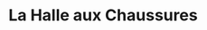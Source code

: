 ---
title: "La Halle aux Chaussures"
url: /montceau-les-mines/la-halle-aux-chaussures/
shop: Schuhe
---